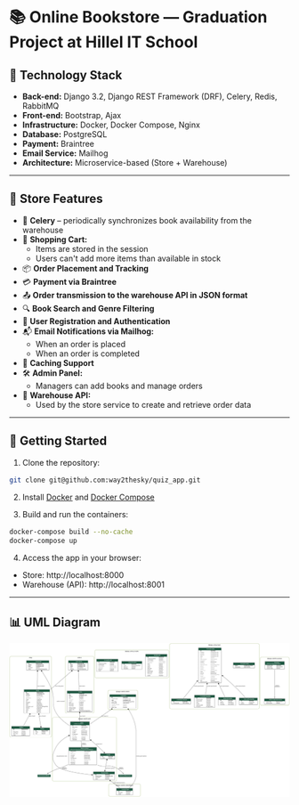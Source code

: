 # 📚 Online Bookstore — Graduation Project at Hillel IT School

## 🧰 Technology Stack

- **Back-end:** Django 3.2, Django REST Framework (DRF), Celery, Redis, RabbitMQ  
- **Front-end:** Bootstrap, Ajax  
- **Infrastructure:** Docker, Docker Compose, Nginx  
- **Database:** PostgreSQL  
- **Payment:** Braintree  
- **Email Service:** Mailhog  
- **Architecture:** Microservice-based (Store + Warehouse)

---

## 🛒 Store Features

- 🔄 **Celery** – periodically synchronizes book availability from the warehouse
- 🧺 **Shopping Cart:**
  - Items are stored in the session
  - Users can't add more items than available in stock
- 📦 **Order Placement and Tracking**
- 💳 **Payment via Braintree**
- 📤 **Order transmission to the warehouse API in JSON format**
- 🔍 **Book Search and Genre Filtering**
- 👤 **User Registration and Authentication**
- 📬 **Email Notifications via Mailhog:**
  - When an order is placed
  - When an order is completed
- 💾 **Caching Support**
- 🛠️ **Admin Panel:**
  - Managers can add books and manage orders
- 🔗 **Warehouse API:**
  - Used by the store service to create and retrieve order data

---

## 🚀 Getting Started

1. Clone the repository:

```bash
git clone git@github.com:way2thesky/quiz_app.git
```

2. Install [Docker](https://docs.docker.com/get-docker/) and [Docker Compose](https://docs.docker.com/compose/install/)

3. Build and run the containers:

```bash
docker-compose build --no-cache
docker-compose up
```

4. Access the app in your browser:
- Store: http://localhost:8000  
- Warehouse (API): http://localhost:8001

---

## 📊 UML Diagram

![Bookstore overview jpg](graph.png)